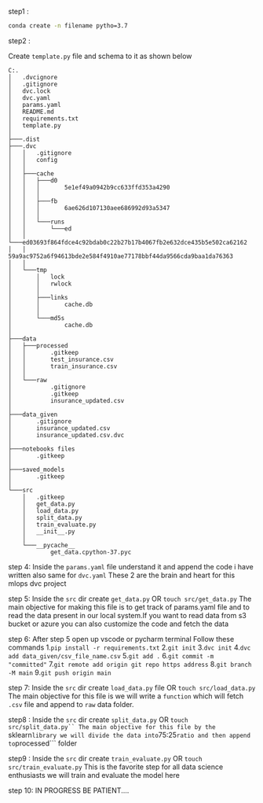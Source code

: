 step1 :
``` bash
conda create -n filename pytho=3.7
```

step2 :

Create ```template.py``` file and schema to it as shown below

```
C:.
│   .dvcignore
│   .gitignore
│   dvc.lock
│   dvc.yaml
│   params.yaml
│   README.md
│   requirements.txt
│   template.py
│
├───.dist
├───.dvc
│   │   .gitignore
│   │   config
│   │
│   ├───cache
│   │   ├───d0
│   │   │       5e1ef49a0942b9cc633ffd353a4290
│   │   │
│   │   ├───fb
│   │   │       6ae626d107130aee686992d93a5347
│   │   │
│   │   └───runs
│   │       └───ed
│   │           └───ed03693f864fdce4c92bdab0c22b27b17b4067fb2e632dce435b5e502ca62162
│   │                   59a9ac9752a6f94613bde2e584f4910ae77178bbf44da9566cda9baa1da76363
│   │
│   └───tmp
│       │   lock
│       │   rwlock
│       │
│       ├───links
│       │       cache.db
│       │
│       └───md5s
│               cache.db
│
├───data
│   ├───processed
│   │       .gitkeep
│   │       test_insurance.csv
│   │       train_insurance.csv
│   │
│   └───raw
│           .gitignore
│           .gitkeep
│           insurance_updated.csv
│
├───data_given
│       .gitignore
│       insurance_updated.csv
│       insurance_updated.csv.dvc
│
├───notebooks files
│       .gitkeep
│
├───saved_models
│       .gitkeep
│
└───src
    │   .gitkeep
    │   get_data.py
    │   load_data.py
    │   split_data.py
    │   train_evaluate.py
    │   __init__.py
    │
    └───__pycache__
            get_data.cpython-37.pyc
```
step 4:
Inside the ```params.yaml``` file understand it and append the code i have written 
also same for ```dvc.yaml```
These 2 are the brain and heart for this mlops dvc project

step 5: 
Inside the ```src``` dir create ```get_data.py```
OR
```touch src/get_data.py```
The main objective for making this file is to get track of params.yaml file and to read the data present in our local system.If you want to read data from s3 bucket or azure you can also customize the code and fetch the data

step 6:
After step 5 open up vscode or pycharm terminal
Follow these commands
1.```pip install -r requirements.txt```
2.```git init```
3.```dvc init```
4.```dvc add data_given/csv_file_name.csv```
5.```git add .```
6.```git commit -m "committed"```
7.```git remote add origin git repo https address```
8.```git branch -M main```
9.```git push origin main```

step 7:
Inside the ```src``` dir create ```load_data.py``` file
OR
```touch src/load_data.py```
The main objective for this file is we will write a ```function``` which will fetch ```.csv``` file and append to ```raw``` data folder.

step8 :
Inside the ```src``` dir create ```split_data.py```
OR 
```touch src/split_data.py``
The main objective for this file by the ```sklearn``` library we will divide the data into ```75:25``` ratio and then append to ```processed``` folder

step9 :
Inside the ```src``` dir create ```train_evaluate.py```
OR
```touch src/train_evaluate.py```
This is the favorite step for all data science enthusiasts we will train and evaluate the model here

step 10:
IN PROGRESS BE PATIENT....


